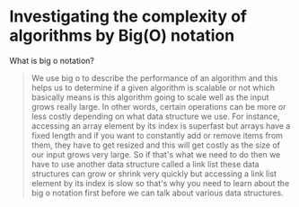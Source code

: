 # Investigating the complexity of algorithms by Big(O) notation
What is big o notation?
> We use big o to describe the performance of an algorithm and this helps us to determine if a given algorithm is scalable or not which basically means is this algorithm going to scale well as the input grows really large. In other words, certain operations can be more or less costly depending on what data structure we use. For instance, accessing an array element by its index is superfast but arrays have a fixed length and if you want to constantly add or remove items from them, they have to get resized and this will get costly as the size of our input grows very large. So if that's what we need to do then we have to use another data structure called a link list these data structures can grow or shrink very quickly but accessing a link list element by its index is slow so that's why you need to learn about the big o notation first before we can talk about various data structures.
